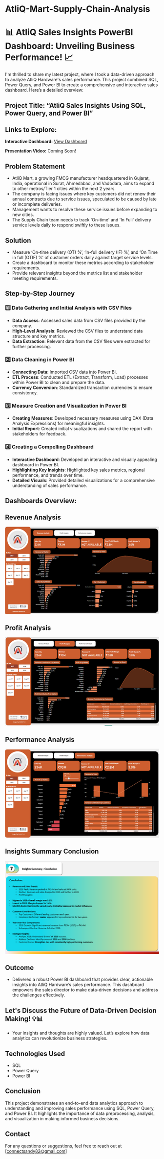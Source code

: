 # AtliQ-Mart-Supply-Chain-Analysis

# 📊 AtliQ Sales Insights PowerBI Dashboard: Unveiling Business Performance! 📈

I'm thrilled to share my latest project, where I took a data-driven approach to analyze AtliQ Hardware's sales performance. This project combined SQL, Power Query, and Power BI to create a comprehensive and interactive sales dashboard. Here’s a detailed overview:

## Project Title: “AtliQ Sales Insights Using SQL, Power Query, and Power BI”

## Links to Explore:
**Interactive Dashboard:** [View Dashboard](https://rb.gy/loxqar)

**Presentation Video:** Coming Soon!

## Problem Statement

- AtliQ Mart, a growing FMCG manufacturer headquartered in Gujarat, India, operational in Surat, Ahmedabad, and Vadodara, aims to expand to other metros/Tier 1 cities within the next 2 years.
- The company is facing issues where key customers did not renew their annual contracts due to service issues, speculated to be caused by late or incomplete deliveries.
- Management wants to resolve these service issues before expanding to new cities.
- The Supply Chain team needs to track 'On-time' and 'In Full' delivery service levels daily to respond swiftly to these issues.

## Solution

- Measure ‘On-time delivery (OT) %’, ‘In-full delivery (IF) %’, and ‘On Time in full (OTIF) %’ of customer orders daily against target service levels.
- Create a dashboard to monitor these metrics according to stakeholder requirements.
- Provide relevant insights beyond the metrics list and stakeholder meeting requirements.

## Step-by-Step Journey

### 1️⃣ Data Gathering and Initial Analysis with CSV Files
- **Data Access**: Accessed sales data from CSV files provided by the company.
- **High-Level Analysis**: Reviewed the CSV files to understand data structure and key metrics.
- **Data Extraction**: Relevant data from the CSV files were extracted for further processing.

### 2️⃣ Data Cleaning in Power BI
- **Connecting Data**: Imported CSV data into Power BI.
- **ETL Process**: Conducted ETL (Extract, Transform, Load) processes within Power BI to clean and prepare the data.
- **Currency Conversion**: Standardized transaction currencies to ensure consistency.

### 3️⃣ Measure Creation and Visualization in Power BI
- **Creating Measures**: Developed necessary measures using DAX (Data Analysis Expressions) for meaningful insights.
- **Initial Report**: Created initial visualizations and shared the report with stakeholders for feedback.

### 4️⃣ Creating a Compelling Dashboard
- **Interactive Dashboard**: Developed an interactive and visually appealing dashboard in Power BI.
- **Highlighting Key Insights**: Highlighted key sales metrics, regional performance, and trends over time.
- **Detailed Visuals**: Provided detailed visualizations for a comprehensive understanding of sales performance.

## Dashboards Overview:

## Revenue Analysis
![Revenue Analyasis](https://github.com/connectsandy82/AtliQ-Sales-Insights/blob/main/Revenue%20Analysis.png)

## Profit Analysis
![Profit Analysis](https://github.com/connectsandy82/AtliQ-Sales-Insights/blob/main/Profit%20Analysis.png)

## Performance Analysis
![Performance Analysis](https://github.com/connectsandy82/AtliQ-Sales-Insights/blob/main/Performance%20Analysis.png)

## Insights Summary Conclusion
![Insights Summary COnclusion](https://github.com/connectsandy82/AtliQ-Sales-Insights/blob/main/Insights%20Summary%20Conclusion.png)

## Outcome
- Delivered a robust Power BI dashboard that provides clear, actionable insights into AtliQ Hardware’s sales performance. This dashboard empowers the sales director to make data-driven decisions and address the challenges effectively.

## Let's Discuss the Future of Data-Driven Decision Making! 💡📊
- Your insights and thoughts are highly valued. Let’s explore how data analytics can revolutionize business strategies.

## Technologies Used
- SQL
- Power Query
- Power BI

## Conclusion
This project demonstrates an end-to-end data analytics approach to understanding and improving sales performance using SQL, Power Query, and Power BI. It highlights the importance of data preprocessing, analysis, and visualization in making informed business decisions.

## Contact
For any questions or suggestions, feel free to reach out at [connectsandy82@gmail.com]
